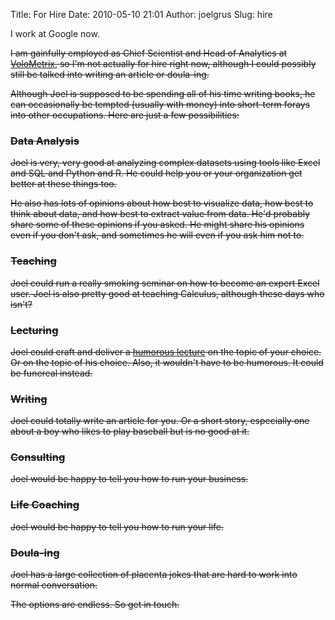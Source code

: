 Title: For Hire
Date: 2010-05-10 21:01
Author: joelgrus
Slug: hire

I work at Google now.

<s>I am gainfully employed as Chief Scientist and Head of Analytics at
[VoloMetrix](http://volometrix.com), so I'm not actually for hire right
now, although I could possibly still be talked into writing an article
or doula-ing.</s>

<s>Although Joel is supposed to be spending all of his time writing
books, he can occasionally be tempted (usually with money) into
short-term forays into other occupations. Here are just a few
possibilities:

### Data Analysis

Joel is very, very good at analyzing complex datasets using tools like
Excel and SQL and Python and R. He could help you or your organization
get better at these things too.

He also has lots of opinions about how best to visualize data, how best
to think about data, and how best to extract value from data. He'd
probably share some of these opinions if you asked. He might share his
opinions even if you don't ask, and sometimes he will even if you ask
him not to.

### Teaching

Joel could run a really smoking seminar on how to become an expert Excel
user. Joel is also pretty good at teaching Calculus, although these days
who isn't?

### Lecturing

Joel could craft and deliver a [humorous
lecture](http://vimeo.com/3575931) on the topic of your choice. Or on
the topic of his choice. Also, it wouldn't have to be humorous. It could
be funereal instead.

### Writing

Joel could totally write an article for you. Or a short story,
especially one about a boy who likes to play baseball but is no good at
it.

### Consulting

Joel would be happy to tell you how to run your business.

### Life Coaching

Joel would be happy to tell you how to run your life.

### Doula-ing

Joel has a large collection of placenta jokes that are hard to work into
normal conversation.

The options are endless. So get in touch.</s>

